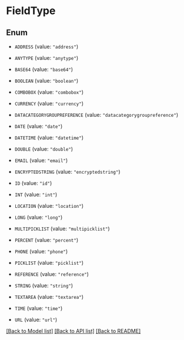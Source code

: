 # FieldType

## Enum


* `ADDRESS` (value: `"address"`)

* `ANYTYPE` (value: `"anytype"`)

* `BASE64` (value: `"base64"`)

* `BOOLEAN` (value: `"boolean"`)

* `COMBOBOX` (value: `"combobox"`)

* `CURRENCY` (value: `"currency"`)

* `DATACATEGORYGROUPREFERENCE` (value: `"datacategorygroupreference"`)

* `DATE` (value: `"date"`)

* `DATETIME` (value: `"datetime"`)

* `DOUBLE` (value: `"double"`)

* `EMAIL` (value: `"email"`)

* `ENCRYPTEDSTRING` (value: `"encryptedstring"`)

* `ID` (value: `"id"`)

* `INT` (value: `"int"`)

* `LOCATION` (value: `"location"`)

* `LONG` (value: `"long"`)

* `MULTIPICKLIST` (value: `"multipicklist"`)

* `PERCENT` (value: `"percent"`)

* `PHONE` (value: `"phone"`)

* `PICKLIST` (value: `"picklist"`)

* `REFERENCE` (value: `"reference"`)

* `STRING` (value: `"string"`)

* `TEXTAREA` (value: `"textarea"`)

* `TIME` (value: `"time"`)

* `URL` (value: `"url"`)


[[Back to Model list]](../README.md#documentation-for-models) [[Back to API list]](../README.md#documentation-for-api-endpoints) [[Back to README]](../README.md)


